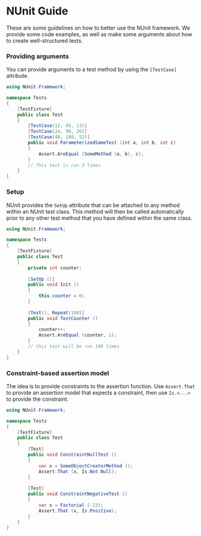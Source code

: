 # NUnit Guide
These are some guidelines on how to better use the NUnit framework.
We provide some code examples, as well as make some arguments about how to
create well-structured tests.


### Providing arguments
You can provide arguments to a test method by using the `[TestCase]` attribute.
```csharp
using NUnit.Framework;

namespace Tests
{
    [TestFixture]
    public class Test
    {
        [TestCase(12, 45, 13)]
        [TestCase(24, 90, 26)]
        [TestCase(48, 180, 52)]
        public void ParameterizedSameTest (int a, int b, int c)
        {
            Assert.AreEqual (SomeMethod (a, b), c);
        }
        // This test is run 3 times
    }
}
```


### Setup
NUnit provides the `SetUp` attribute that can be attached to any method within
an NUnit test class. This method will then be called automatically prior to any
other test method that you have defined within the same class.
```csharp
using NUnit.Framework;

namespace Tests
{
    [TestFixture]
    public class Test
    {
        private int counter;
        
        [SetUp ()]
        public void Init ()
        {
            this.counter = 0;
        }
        
        [Test(), Repeat(100)]
        public void TestCounter ()
        {
            counter++;
            Assert.AreEqual (counter, 1);
        }
        // this test will be run 100 times
    }
}
```


### Constraint-based assertion model
The idea is to provide constraints to the assertion function.
Use `Assert.That` to provide an assertion model that expects a constraint,
then use `Is.<...>` to provide the constraint.
```csharp
using NUnit.Framework;

namespace Tests
{
    [TestFixture]
    public class Test
    {
        [Test]
        public void ConstraintNullTest ()
        {
            var x = SomeObjectCreatorMethod ();
            Assert.That (x, Is.Not.Null);
        }
        
        [Test]
        public void ConstraintNegativeTest ()
        {
            var x = Factorial (-23);
            Assert.That (x, Is.Positive);
        }
    }
}
```